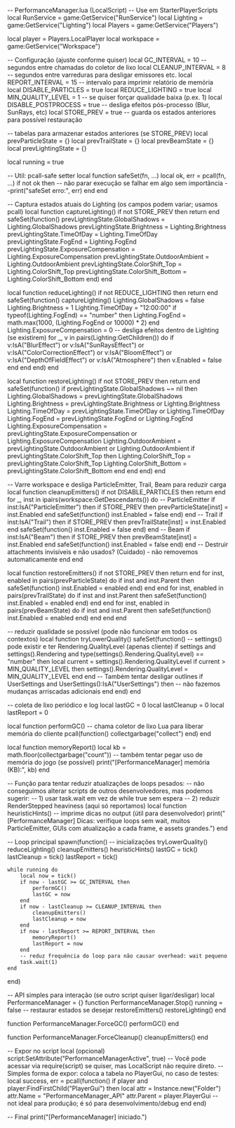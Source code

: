  -- PerformanceManager.lua (LocalScript)
-- Use em StarterPlayerScripts
local RunService = game:GetService("RunService")
local Lighting = game:GetService("Lighting")
local Players = game:GetService("Players")

local player = Players.LocalPlayer
local workspace = game:GetService("Workspace")

-- Configuração (ajuste conforme quiser)
local GC_INTERVAL = 10                -- segundos entre chamadas do coletor de lixo
local CLEANUP_INTERVAL = 8            -- segundos entre varreduras para desligar emissores etc.
local REPORT_INTERVAL = 15            -- intervalo para imprimir relatório de memória
local DISABLE_PARTICLES = true
local REDUCE_LIGHTING = true
local MIN_QUALITY_LEVEL = 1           -- se quiser forçar qualidade baixa (p.ex. 1)
local DISABLE_POSTPROCESS = true      -- desliga efeitos pós-processo (Blur, SunRays, etc)
local STORE_PREV = true               -- guarda os estados anteriores para possível restauração

-- tabelas para armazenar estados anteriores (se STORE_PREV)
local prevParticleState = {}
local prevTrailState = {}
local prevBeamState = {}
local prevLightingState = {}

local running = true

-- Util: pcall-safe setter
local function safeSet(fn, ...)
    local ok, err = pcall(fn, ...)
    if not ok then
        -- não parar execução se falhar em algo sem importância
        --print("safeSet erro:", err)
    end
end

-- Captura estados atuais do Lighting (os campos podem variar; usamos pcall)
local function captureLighting()
    if not STORE_PREV then return end
    safeSet(function()
        prevLightingState.GlobalShadows = Lighting.GlobalShadows
        prevLightingState.Brightness = Lighting.Brightness
        prevLightingState.TimeOfDay = Lighting.TimeOfDay
        prevLightingState.FogEnd = Lighting.FogEnd
        prevLightingState.ExposureCompensation = Lighting.ExposureCompensation
        prevLightingState.OutdoorAmbient = Lighting.OutdoorAmbient
        prevLightingState.ColorShift_Top = Lighting.ColorShift_Top
        prevLightingState.ColorShift_Bottom = Lighting.ColorShift_Bottom
    end)
end

local function reduceLighting()
    if not REDUCE_LIGHTING then return end
    safeSet(function()
        captureLighting()
        Lighting.GlobalShadows = false
        Lighting.Brightness = 1
        Lighting.TimeOfDay = "12:00:00"
        if typeof(Lighting.FogEnd) == "number" then
            Lighting.FogEnd = math.max(1000, (Lighting.FogEnd or 10000) * 2)
        end
        Lighting.ExposureCompensation = 0
        -- desliga efeitos dentro de Lighting (se existirem)
        for _, v in pairs(Lighting:GetChildren()) do
            if v:IsA("BlurEffect") or v:IsA("SunRaysEffect") or v:IsA("ColorCorrectionEffect")
            or v:IsA("BloomEffect") or v:IsA("DepthOfFieldEffect") or v:IsA("Atmosphere") then
                v.Enabled = false
            end
        end
    end)
end

local function restoreLighting()
    if not STORE_PREV then return end
    safeSet(function()
        if prevLightingState.GlobalShadows ~= nil then
            Lighting.GlobalShadows = prevLightingState.GlobalShadows
            Lighting.Brightness = prevLightingState.Brightness or Lighting.Brightness
            Lighting.TimeOfDay = prevLightingState.TimeOfDay or Lighting.TimeOfDay
            Lighting.FogEnd = prevLightingState.FogEnd or Lighting.FogEnd
            Lighting.ExposureCompensation = prevLightingState.ExposureCompensation or Lighting.ExposureCompensation
            Lighting.OutdoorAmbient = prevLightingState.OutdoorAmbient or Lighting.OutdoorAmbient
            if prevLightingState.ColorShift_Top then
                Lighting.ColorShift_Top = prevLightingState.ColorShift_Top
                Lighting.ColorShift_Bottom = prevLightingState.ColorShift_Bottom
            end
        end
    end)
end

-- Varre workspace e desliga ParticleEmitter, Trail, Beam para reduzir carga
local function cleanupEmitters()
    if not DISABLE_PARTICLES then return end
    for _, inst in ipairs(workspace:GetDescendants()) do
        -- ParticleEmitter
        if inst:IsA("ParticleEmitter") then
            if STORE_PREV then prevParticleState[inst] = inst.Enabled end
            safeSet(function() inst.Enabled = false end)
        end
        -- Trail
        if inst:IsA("Trail") then
            if STORE_PREV then prevTrailState[inst] = inst.Enabled end
            safeSet(function() inst.Enabled = false end)
        end
        -- Beam
        if inst:IsA("Beam") then
            if STORE_PREV then prevBeamState[inst] = inst.Enabled end
            safeSet(function() inst.Enabled = false end)
        end
        -- Destruir attachments invisíveis e não usados? (Cuidado) - não removemos automaticamente
    end
end

local function restoreEmitters()
    if not STORE_PREV then return end
    for inst, enabled in pairs(prevParticleState) do
        if inst and inst.Parent then
            safeSet(function() inst.Enabled = enabled end)
        end
    end
    for inst, enabled in pairs(prevTrailState) do
        if inst and inst.Parent then
            safeSet(function() inst.Enabled = enabled end)
        end
    end
    for inst, enabled in pairs(prevBeamState) do
        if inst and inst.Parent then
            safeSet(function() inst.Enabled = enabled end)
        end
    end
end

-- reduzir qualidade se possível (pode não funcionar em todos os contextos)
local function tryLowerQuality()
    safeSet(function()
        -- settings() pode existir e ter Rendering.QualityLevel (apenas cliente)
        if settings and settings().Rendering and type(settings().Rendering.QualityLevel) == "number" then
            local current = settings().Rendering.QualityLevel
            if current > MIN_QUALITY_LEVEL then
                settings().Rendering.QualityLevel = MIN_QUALITY_LEVEL
            end
        end
        -- Também tentar desligar outlines
        if UserSettings and UserSettings():IsA("UserSettings") then
            -- não fazemos mudanças arriscadas adicionais
        end
    end)
end

-- coleta de lixo periódico e log
local lastGC = 0
local lastCleanup = 0
local lastReport = 0

local function performGC()
    -- chama coletor de lixo Lua para liberar memória do cliente
    pcall(function() collectgarbage("collect") end)
end

local function memoryReport()
    local kb = math.floor(collectgarbage("count"))
    -- também tentar pegar uso de memória do jogo (se possível)
    print("[PerformanceManager] memória (KB):", kb)
end

-- Função para tentar reduzir atualizações de loops pesados:
-- não conseguimos alterar scripts de outros desenvolvedores, mas podemos sugerir:
-- 1) usar task.wait em vez de while true sem espera
-- 2) reduzir RenderStepped heaviness (aqui só reportamos)
local function heuristicHints()
    -- imprime dicas no output (útil para desenvolvedor)
    print("[PerformanceManager] Dicas: verifique loops sem wait, muitos ParticleEmitter, GUIs com atualização a cada frame, e assets grandes.")
end

-- Loop principal
spawn(function()
    -- inicializações
    tryLowerQuality()
    reduceLighting()
    cleanupEmitters()
    heuristicHints()
    lastGC = tick()
    lastCleanup = tick()
    lastReport = tick()

    while running do
        local now = tick()
        if now - lastGC >= GC_INTERVAL then
            performGC()
            lastGC = now
        end
        if now - lastCleanup >= CLEANUP_INTERVAL then
            cleanupEmitters()
            lastCleanup = now
        end
        if now - lastReport >= REPORT_INTERVAL then
            memoryReport()
            lastReport = now
        end
        -- reduz frequência do loop para não causar overhead: wait pequeno
        task.wait(1)
    end
end)

-- API simples para interação (se outro script quiser ligar/desligar)
local PerformanceManager = {}
function PerformanceManager.Stop()
    running = false
    -- restaurar estados se desejar
    restoreEmitters()
    restoreLighting()
end

function PerformanceManager.ForceGC()
    performGC()
end

function PerformanceManager.ForceCleanup()
    cleanupEmitters()
end

-- Expor no script local (opcional)
script:SetAttribute("PerformanceManagerActive", true)
-- Você pode acessar via require(script) se quiser, mas LocalScript não require direto.
-- Simples forma de expor: coloca a tabela no PlayerGui, no caso de testes:
local success, err = pcall(function()
    if player and player:FindFirstChild("PlayerGui") then
        local attr = Instance.new("Folder")
        attr.Name = "PerformanceManager_API"
        attr.Parent = player.PlayerGui
        -- not ideal para produção; é só para desenvolvimento/debug
    end
end)

-- Final
print("[PerformanceManager] iniciado.")
